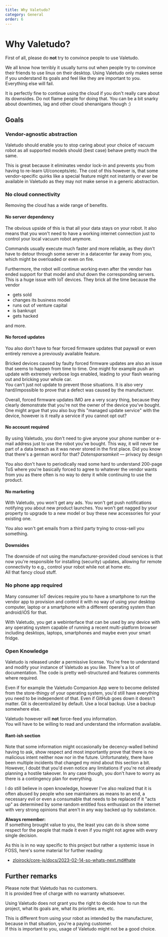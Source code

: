 ```yaml
---
title: Why Valetudo?
category: General
order: 6
---
```


# Why Valetudo?


First of all, please do **not** try to convince people to use Valetudo.

We all know how terribly it usually turns out when people try to convince their friends to use linux on their desktop.
Using Valetudo only makes sense if you understand its goals and feel like they are important to you. Everything else will fail.

It is perfectly fine to continue using the cloud if you don't really care about its downsides.
Do not flame people for doing that. You can be a bit snarky about downtimes, lag and other cloud shenanigans though :)

## Goals

### Vendor-agnostic abstraction

Valetudo should enable you to stop caring about your choice of vacuum robot as all supported models should (best case) behave pretty much the same.

This is great because it eliminates vendor lock-in and prevents you from having to re-learn UI/concepts/etc. The cost of this however is,
that some vendor-specific quirks like a special feature might not instantly or ever be available in Valetudo as they may not make sense in a generic abstraction.

### No cloud connectivity

Removing the cloud has a wide range of benefits.

#### No server dependency

The obvious upside of this is that all your data stays on your robot.
It also means that you won't need to have a working internet connection just to control your local vacuum robot anymore.

Commands usually execute much faster and more reliable, as they don't have to detour through some server in a datacenter
far away from you, which might be overloaded or even on fire.


Furthermore, the robot will continue working even after the vendor has ended support for that model and shut down the
corresponding servers. This is a huge issue with IoT devices. They brick all the time because the vendor 
- gets sold
- changes its business model
- runs out of venture capital
- is bankrupt
- gets hacked

and more.

#### No forced updates

You also don't have to fear forced firmware updates that paywall or even entirely remove a previously available feature.

Bricked devices caused by faulty forced firmware updates are also an issue that seems to happen from time to time.
One might for example push an update with extremely verbose logs enabled, leading to your flash wearing out and bricking your whole car.<br/>
You can't just not update to prevent those situations. It is also very hard/impossible to prove that a defect was caused
by the manufacturer.


Overall, forced firmware updates IMO are a very scary thing, because they clearly demonstrate that you're not the owner
of the device you've bought. One might argue that you also buy this "managed update service" with the device, however
is it really a service if you cannot opt out?

#### No account required

By using Valetudo, you don't need to give anyone your phone number or e-mail address just to use the robot you've bought.
This way, it will never be part of a data breach as it was never stored in the first place.
Did you know that there's a german word for that? *Datensparsamkeit* — privacy by design

You also don't have to periodically read some hard to understand 200-page ToS where you're basically forced to agree to
whatever the vendor wants from you as there often is no way to deny it while continuing to use the product.

#### No marketing

With Valetudo, you won't get any ads. You won't get push notifications notifying you about new product launches.
You won't get nagged by your property to upgrade to a new model or buy these new accessories for your existing one.

You also won't get emails from a third party trying to cross-sell you something.

#### Downsides

The downside of not using the manufacturer-provided cloud services is that now you're responsible for installing (security)
updates, allowing for remote connectivity to e.g., control your robot while not at home etc.<br/>
All that fancy cloud stuff.


### No phone app required

Many consumer IoT devices require you to have a smartphone to run the vendor app to provision and control it with no way of using your
desktop computer, laptop or a smartphone with a different operating system than android/iOS for that.

With Valetudo, you get a webinterface that can be used by any device with any operating system capable of running a recent
multi-platform browser including desktops, laptops, smartphones and maybe even your smart fridge.


### Open Knowledge

Valetudo is released under a permissive license. You're free to understand and modify your instance of Valetudo as you like.
There's a lot of documentation. The code is pretty well-structured and features comments where required.

Even if for example the Valetudo Companion App were to become delisted from the store-thingy of your operating system,
you'd still have everything you need to be independent of that. Even if GitHub goes down it doesn't matter.
Git is decentralized by default. Use a local backup. Use a backup somewhere else.

Valetudo however will **not** force-feed you information.<br/>
You will have to be willing to read and understand the information available.

#### Rant-ish section

Note that some information might occasionally be decency-walled behind having to ask, show respect and most importantly
prove that there is no malicious intent neither now nor in the future. Unfortunately, there have been multiple
incidents that changed my mind about this section a bit. However, I doubt that you'd even notice any limitations if
you're not already planning a hostile takeover. In any case though, you don't have to worry as there is a contingency plan for everything.

I do still believe in open knowledge, however I've also realized that it is often abused by people who see maintainers as 
means to an end, a necessary evil or even a consumable that needs to be replaced if it "acts up" as determined by some
random entitled foss enthusiast on the internet with very strong opinions that aren't in any way backed up by substance.

**Always remember:**<br/>
If something brought value to you, the least you can do is show some respect for the people that made it even if you might not agree with every single decision.

As this is in no way specific to this project but rather a systemic issue in FOSS, here's some material for further reading:
- [zloirock/core-js/docs/2023-02-14-so-whats-next.md#hate](https://github.com/zloirock/core-js/blob/cad80b3fcfccf0baf729315d08aa4793edfa41a6/docs/2023-02-14-so-whats-next.md#hate)

## Further remarks

Please note that Valetudo has no customers.<br/>
It is provided free of charge with no warranty whatsoever.

Using Valetudo does not grant you the right to decide how to run the project, what its goals are, what its priorities are, etc.

This is different from using your robot as intended by the manufacturer, because in that situation, you're a paying customer.<br/>
If this is important to you, usage of Valetudo might not be a good choice.
